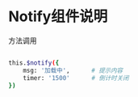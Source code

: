 # Notify组件说明

方法调用

``` bash

this.$notify({
	msg: '加载中',      # 提示内容
	timer: '1500'      # 倒计时关闭
})

```